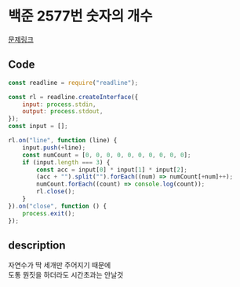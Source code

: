 # 백준 2577번 숫자의 개수

[문제링크](https://www.acmicpc.net/problem/2577)

## Code

```js
const readline = require("readline");

const rl = readline.createInterface({
	input: process.stdin,
	output: process.stdout,
});
const input = [];

rl.on("line", function (line) {
	input.push(+line);
	const numCount = [0, 0, 0, 0, 0, 0, 0, 0, 0, 0];
	if (input.length === 3) {
		const acc = input[0] * input[1] * input[2];
		(acc + "").split("").forEach((num) => numCount[+num]++);
		numCount.forEach((count) => console.log(count));
		rl.close();
	}
}).on("close", function () {
	process.exit();
});
```

## description

자연수가 딱 세개만 주어지기 때문에  
도통 뭔짓을 하더라도 시간초과는 안날것
